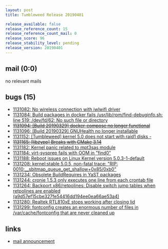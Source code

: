 ```yaml
---
layout: post
title: Tumbleweed Release 20190401

release_available: false
release_reference_count: 15
release_reference_count_mail: 0
release_score: 96
release_stability_level: pending
release_version: 20190401
---
```


## mail (0:0)

no relevant mails

## bugs (15)

<!--more-->

- [1131082: No wireless connection with iwlwifi driver](https://bugzilla.opensuse.org/show_bug.cgi?id=1131082)
- [1131084: Build packages in docker fails /usr/lib/rpm/find-debuginfo.sh: line 519: /dev/fd/62: No such file or directory](https://bugzilla.opensuse.org/show_bug.cgi?id=1131084)
- ~~[1131094: \[Build 20190329\] docker-compose no longer functional](https://bugzilla.opensuse.org/show_bug.cgi?id=1131094)~~
- [1131096: \[Build 20190329\] GNUHealth no longer installable](https://bugzilla.opensuse.org/show_bug.cgi?id=1131096)
- [1131152: \[Tumbleweed\] kernel 5.0 does not start with raid1 disks -](https://bugzilla.opensuse.org/show_bug.cgi?id=1131152)
- ~~[1131165: \[libzypp\] Breaks with CMake 3.14](https://bugzilla.opensuse.org/show_bug.cgi?id=1131165)~~
- [1131182: Kernel panic related to mpt3sas module](https://bugzilla.opensuse.org/show_bug.cgi?id=1131182)
- [1131184: virt-sysprep fails with OOM in "find0"](https://bugzilla.opensuse.org/show_bug.cgi?id=1131184)
- [1131188: Reboot issues on Linux Kernel version 5.0.3-1-default](https://bugzilla.opensuse.org/show_bug.cgi?id=1131188)
- [1131208: kernel:stable 5.0.5, non-fatal trace: "RIP: 0010:__sbitmap_queue_get_shallow+0x85/0xb0"](https://bugzilla.opensuse.org/show_bug.cgi?id=1131208)
- [1131234: Obsolete BuildRequires in YaST packages](https://bugzilla.opensuse.org/show_bug.cgi?id=1131234)
- [1131244: cronie 1.5.3 only executes one line from each crontab file](https://bugzilla.opensuse.org/show_bug.cgi?id=1131244)
- [1131264: Backport x86/retpolines: Disable switch jump tables when retpolines are enabled (a9d57ef15cbe327fe54416dd194ee0ea66ae53a4)](https://bugzilla.opensuse.org/show_bug.cgi?id=1131264)
- [1131280: Realtek RTL810xE stops working after closing lid](https://bugzilla.opensuse.org/show_bug.cgi?id=1131280)
- [1131299: fontconfig creates an enormous number of files in /var/cache/fontconfig that are never cleaned up](https://bugzilla.opensuse.org/show_bug.cgi?id=1131299)



## links

- [mail announcement](https://lists.opensuse.org/opensuse-factory/2019-04/msg00072.html)
